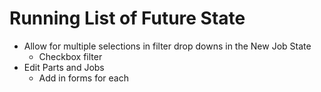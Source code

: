 # Running List of Future State

- Allow for multiple selections in filter drop downs in the New Job State
    - Checkbox filter
- Edit Parts and Jobs
    - Add in forms for each
